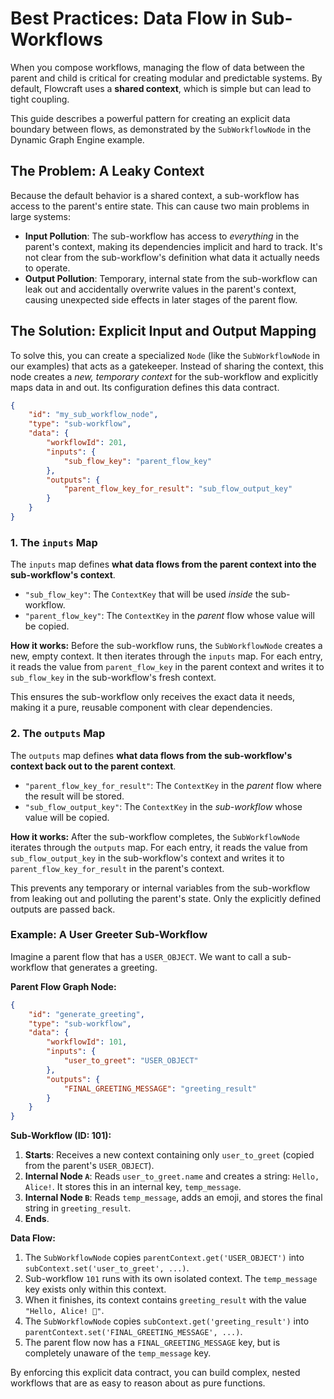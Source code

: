 # Best Practices: Data Flow in Sub-Workflows

When you compose workflows, managing the flow of data between the parent and child is critical for creating modular and predictable systems. By default, Flowcraft uses a **shared context**, which is simple but can lead to tight coupling.

This guide describes a powerful pattern for creating an explicit data boundary between flows, as demonstrated by the `SubWorkflowNode` in the Dynamic Graph Engine example.

## The Problem: A Leaky Context

Because the default behavior is a shared context, a sub-workflow has access to the parent's entire state. This can cause two main problems in large systems:

- **Input Pollution**: The sub-workflow has access to *everything* in the parent's context, making its dependencies implicit and hard to track. It's not clear from the sub-workflow's definition what data it actually needs to operate.
- **Output Pollution**: Temporary, internal state from the sub-workflow can leak out and accidentally overwrite values in the parent's context, causing unexpected side effects in later stages of the parent flow.

## The Solution: Explicit Input and Output Mapping

To solve this, you can create a specialized `Node` (like the `SubWorkflowNode` in our examples) that acts as a gatekeeper. Instead of sharing the context, this node creates a *new, temporary context* for the sub-workflow and explicitly maps data in and out. Its configuration defines this data contract.

```json
{
	"id": "my_sub_workflow_node",
	"type": "sub-workflow",
	"data": {
		"workflowId": 201,
		"inputs": {
			"sub_flow_key": "parent_flow_key"
		},
		"outputs": {
			"parent_flow_key_for_result": "sub_flow_output_key"
		}
	}
}
```

### 1. The `inputs` Map

The `inputs` map defines **what data flows from the parent context into the sub-workflow's context**.

- `"sub_flow_key"`: The `ContextKey` that will be used *inside* the sub-workflow.
- `"parent_flow_key"`: The `ContextKey` in the *parent* flow whose value will be copied.

**How it works:**
Before the sub-workflow runs, the `SubWorkflowNode` creates a new, empty context. It then iterates through the `inputs` map. For each entry, it reads the value from `parent_flow_key` in the parent context and writes it to `sub_flow_key` in the sub-workflow's fresh context.

This ensures the sub-workflow only receives the exact data it needs, making it a pure, reusable component with clear dependencies.

### 2. The `outputs` Map

The `outputs` map defines **what data flows from the sub-workflow's context back out to the parent context**.

- `"parent_flow_key_for_result"`: The `ContextKey` in the *parent* flow where the result will be stored.
- `"sub_flow_output_key"`: The `ContextKey` in the *sub-workflow* whose value will be copied.

**How it works:**
After the sub-workflow completes, the `SubWorkflowNode` iterates through the `outputs` map. For each entry, it reads the value from `sub_flow_output_key` in the sub-workflow's context and writes it to `parent_flow_key_for_result` in the parent's context.

This prevents any temporary or internal variables from the sub-workflow from leaking out and polluting the parent's state. Only the explicitly defined outputs are passed back.

### Example: A User Greeter Sub-Workflow

Imagine a parent flow that has a `USER_OBJECT`. We want to call a sub-workflow that generates a greeting.

**Parent Flow Graph Node:**

```json
{
	"id": "generate_greeting",
	"type": "sub-workflow",
	"data": {
		"workflowId": 101,
		"inputs": {
			"user_to_greet": "USER_OBJECT"
		},
		"outputs": {
			"FINAL_GREETING_MESSAGE": "greeting_result"
		}
	}
}
```

**Sub-Workflow (ID: 101):**

1. **Starts**: Receives a new context containing only `user_to_greet` (copied from the parent's `USER_OBJECT`).
2. **Internal Node `A`**: Reads `user_to_greet.name` and creates a string: `Hello, Alice!`. It stores this in an internal key, `temp_message`.
3. **Internal Node `B`**: Reads `temp_message`, adds an emoji, and stores the final string in `greeting_result`.
4. **Ends**.

**Data Flow:**

1. The `SubWorkflowNode` copies `parentContext.get('USER_OBJECT')` into `subContext.set('user_to_greet', ...)`.
2. Sub-workflow `101` runs with its own isolated context. The `temp_message` key exists only within this context.
3. When it finishes, its context contains `greeting_result` with the value `"Hello, Alice! 👋"`.
4. The `SubWorkflowNode` copies `subContext.get('greeting_result')` into `parentContext.set('FINAL_GREETING_MESSAGE', ...)`.
5. The parent flow now has a `FINAL_GREETING_MESSAGE` key, but is completely unaware of the `temp_message` key.

By enforcing this explicit data contract, you can build complex, nested workflows that are as easy to reason about as pure functions.
